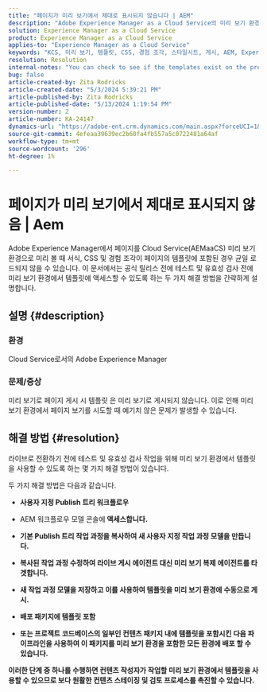 ```yaml
---
title: "페이지가 미리 보기에서 제대로 표시되지 않습니다 | AEM"
description: "Adobe Experience Manager as a Cloud Service의 미리 보기 환경에서 페이지를 볼 때 페이지가 올바르게 표시되지 않는 이유를 알아봅니다."
solution: Experience Manager as a Cloud Service
product: Experience Manager as a Cloud Service
applies-to: "Experience Manager as a Cloud Service"
keywords: "KCS, 미리 보기, 템플릿, CSS, 경험 조각, 스타일시트, 게시, AEM, Experience Manager, AEMaaCS"
resolution: Resolution
internal-notes: "You can check to see if the templates exist on the preview server by port forwarding to the preview pod, and then using URL's like this to determine what templates exist: http://localhost:8881/conf/wknd/settings/wcm/templates.7.json"
bug: false
article-created-by: Zita Rodricks
article-created-date: "5/3/2024 5:39:21 PM"
article-published-by: Zita Rodricks
article-published-date: "5/13/2024 1:19:54 PM"
version-number: 2
article-number: KA-24147
dynamics-url: "https://adobe-ent.crm.dynamics.com/main.aspx?forceUCI=1&pagetype=entityrecord&etn=knowledgearticle&id=bda9b10f-7409-ef11-9f8a-6045bd026dc7"
source-git-commit: 4efeaa39639ec2b60fa4fb557a5c0722481a64af
workflow-type: tm+mt
source-wordcount: '296'
ht-degree: 1%

---
```


# 페이지가 미리 보기에서 제대로 표시되지 않음 | Aem


Adobe Experience Manager에서 페이지를 Cloud Service(AEMaaCS) 미리 보기 환경으로 미리 볼 때 서식, CSS 및 경험 조각이 페이지의 템플릿에 포함된 경우 균일 로드되지 않을 수 있습니다. 이 문서에서는 공식 릴리스 전에 테스트 및 유효성 검사 전에 미리 보기 환경에서 템플릿에 액세스할 수 있도록 하는 두 가지 해결 방법을 간략하게 설명합니다.

## 설명 {#description}


### <b>환경</b>

Cloud Service로서의 Adobe Experience Manager



### <b>문제/증상</b>

미리 보기로 페이지 게시 시 템플릿 은 미리 보기로 게시되지 않습니다. 이로 인해 미리 보기 환경에서 페이지 보기를 시도할 때 예기치 않은 문제가 발생할 수 있습니다.


## 해결 방법 {#resolution}


라이브로 전환하기 전에 테스트 및 유효성 검사 작업을 위해 미리 보기 환경에서 템플릿을 사용할 수 있도록 하는 몇 가지 해결 방법이 있습니다.

두 가지 해결 방법은 다음과 같습니다.

- <b>사용자 지정 Publish 트리 워크플로우</b>
- AEM 워크플로우 모델</b> 콘솔에<b> 액세스합니다.
- 기본 <b>Publish 트리</b> 작업 과정을 복사하여 새 사용자 지정 작업 과정 모델을 만듭니다.
- 복사된 작업 과정 수정하여 라이브 게시 에이전트 대신 미리 보기 복제 에이전트를 타겟합니다.
- 새 작업 과정 모델을 저장하고 이를 사용하여 템플릿을 미리 보기 환경에 수동으로 게시.




- <b>배포 패키지에 템플릿 포함</b>
- 또는 프로젝트 코드베이스의 일부인 컨텐츠 패키지 내에 템플릿을 포함시킨 다음 파이프라인을 사용하여 이 패키지를 미리 보기 환경을 포함한 모든 환경에 배포 할 수 있습니다.


이러한 단계 중 하나를 수행하면 컨텐츠 작성자가 작업할 미리 보기 환경에서 템플릿을 사용할 수 있으므로 보다 원활한 컨텐츠 스테이징 및 검토 프로세스를 촉진할 수 있습니다.
